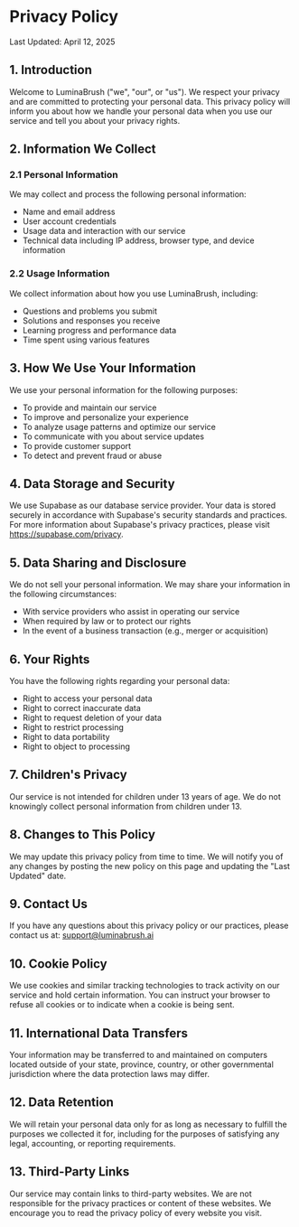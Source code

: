 # Privacy Policy

Last Updated: April 12, 2025

## 1. Introduction

Welcome to LuminaBrush ("we", "our", or "us"). We respect your privacy and are committed to protecting your personal data. This privacy policy will inform you about how we handle your personal data when you use our service and tell you about your privacy rights.

## 2. Information We Collect

### 2.1 Personal Information

We may collect and process the following personal information:

- Name and email address
- User account credentials
- Usage data and interaction with our service
- Technical data including IP address, browser type, and device information

### 2.2 Usage Information

We collect information about how you use LuminaBrush, including:

- Questions and problems you submit
- Solutions and responses you receive
- Learning progress and performance data
- Time spent using various features

## 3. How We Use Your Information

We use your personal information for the following purposes:

- To provide and maintain our service
- To improve and personalize your experience
- To analyze usage patterns and optimize our service
- To communicate with you about service updates
- To provide customer support
- To detect and prevent fraud or abuse

## 4. Data Storage and Security

We use Supabase as our database service provider. Your data is stored securely in accordance with Supabase's security standards and practices. For more information about Supabase's privacy practices, please visit https://supabase.com/privacy.

## 5. Data Sharing and Disclosure

We do not sell your personal information. We may share your information in the following circumstances:

- With service providers who assist in operating our service
- When required by law or to protect our rights
- In the event of a business transaction (e.g., merger or acquisition)

## 6. Your Rights

You have the following rights regarding your personal data:

- Right to access your personal data
- Right to correct inaccurate data
- Right to request deletion of your data
- Right to restrict processing
- Right to data portability
- Right to object to processing

## 7. Children's Privacy

Our service is not intended for children under 13 years of age. We do not knowingly collect personal information from children under 13.

## 8. Changes to This Policy

We may update this privacy policy from time to time. We will notify you of any changes by posting the new policy on this page and updating the "Last Updated" date.

## 9. Contact Us

If you have any questions about this privacy policy or our practices, please contact us at: support@luminabrush.ai

## 10. Cookie Policy

We use cookies and similar tracking technologies to track activity on our service and hold certain information. You can instruct your browser to refuse all cookies or to indicate when a cookie is being sent.

## 11. International Data Transfers

Your information may be transferred to and maintained on computers located outside of your state, province, country, or other governmental jurisdiction where the data protection laws may differ.

## 12. Data Retention

We will retain your personal data only for as long as necessary to fulfill the purposes we collected it for, including for the purposes of satisfying any legal, accounting, or reporting requirements.

## 13. Third-Party Links

Our service may contain links to third-party websites. We are not responsible for the privacy practices or content of these websites. We encourage you to read the privacy policy of every website you visit.
